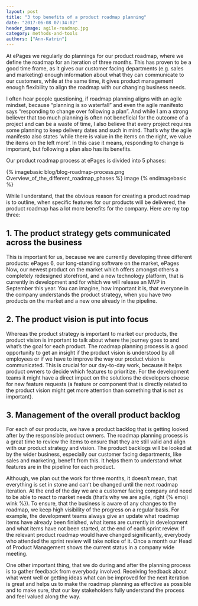 ```yaml
---
layout: post
title: "3 top benefits of a product roadmap planning"
date: "2017-06-08 07:34:02"
header_image: agile-roadmap.jpg
category: methods-and-tools
authors: ["Ann-Katrin"]
---
```


At ePages we regularly do plannings for our product roadmap, where we define the roadmap for an iteration of three months.
This has proven to be a good time frame, as it gives our customer facing departments (e.g. sales and marketing) enough information about what they can communicate to our customers, while at the same time, it gives product management enough flexibility to align the roadmap with our changing business needs.

I often hear people questioning, if roadmap planning aligns with an agile mindset, because “planning is so waterfall” and even the agile manifesto says “responding to change over following a plan”.
And while I am a strong believer that too much planning is often not beneficial for the outcome of a project and can be a waste of time, I also believe that every project requires some planning to keep delivery dates and such in mind.
That’s why the agile manifesto also states ‘while there is value in the items on the right, we value the items on the left more’.
In this case it means, responding to change is important, but following a plan also has its benefits.

Our product roadmap process at ePages is divided into 5 phases:

{% imagebasic blog/blog-roadmap-process.png Overview_of_the_different_roadmap_phases %} image {% endimagebasic %}

While I understand, that the obvious reason for creating a product roadmap is to outline, when specific features for our products will be delivered, the product roadmap has a lot more benefits for the company.
Here are my top three:

## 1. The product strategy gets communicated across the business

This is important for us, because we are currently developing three different products: ePages 6, our long-standing software on the market, ePages Now, our newest product on the market which offers amongst others a completely redesigned storefront, and a new technology platform, that is currently in development and for which we will release an MVP in September this year.
You can imagine, how important it is, that everyone in the company understands the product strategy, when you have two products on the market and a new one already in the pipeline.

## 2. The product vision is put into focus

Whereas the product strategy is important to market our products, the product vision is important to talk about where the journey goes to and what’s the goal for each product.
The roadmap planning process is a good opportunity to get an insight if the product vision is understood by all employees or if we have to improve the way our product vision is communicated.
This is crucial for our day-to-day work, because it helps product owners to decide which features to prioritize.
For the development teams it might have a direct impact on the solutions the developers choose for new feature requests (a feature or component that is directly related to the product vision might get more attention than something that is not as important).

## 3. Management of the overall product backlog

For each of our products, we have a product backlog that is getting looked after by the responsible product owners.
The roadmap planning process is a great time to review the items to ensure that they are still valid and align with our product strategy and vision.
The product backlogs will be looked at by the wider business, especially our customer facing departments, like sales and marketing, benefit from this.
It helps them to understand what features are in the pipeline for each product.

Although, we plan out the work for three months, it doesn’t mean, that everything is set in stone and can’t be changed until the next roadmap iteration.
At the end of the day we are a customer facing company and need to be able to react to market needs (that’s why we are agile, right {% emoji wink %}).
To ensure, that the business is aware of any changes to the roadmap, we keep high visibility of the progress on a regular basis. For example, the development teams always give an update what roadmap items have already been finished, what items are currently in development and what items have not been started, at the end of each sprint review.
If the relevant product roadmap would have changed significantly, everybody who attended the sprint review will take notice of it. Once a month our Head of Product Management shows the current status in a company wide meeting.

One other important thing, that we do during and after the planning process is to gather feedback from everybody involved. Receiving feedback about what went well or getting ideas what can be improved for the next iteration is great and helps us to make the roadmap planning as effective as possible and to make sure, that our key stakeholders fully understand the process and feel valued along the way.
